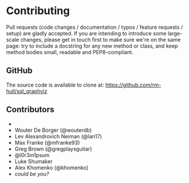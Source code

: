 # Contributing

Pull requests (code changes / documentation / typos / feature requests / setup)
are gladly accepted. If you are intending to introduce some large-scale
changes, please get in touch first to make sure we're on the same page: try to
include a docstring for any new method or class, and keep method bodies small,
readable and PEP8-compliant.

## GitHub
The source code is available to clone at: https://github.com/rm-hull/sql_graphviz

## Contributors
*
* Wouter De Borger (@wouterdb)
* Lev Alexandrovich Neiman (@lan17)
* Max Franke (@mfranke93)
* Greg Brown (@gregplaysguitar)
* @l0r3m1psum
* Luke Shumaker
* Alex Khomenko (@khomenko)
* _could be you?_
